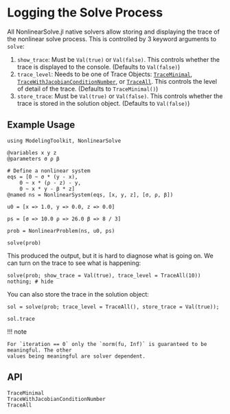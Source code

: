 # Logging the Solve Process

All NonlinearSolve.jl native solvers allow storing and displaying the trace of the nonlinear
solve process. This is controlled by 3 keyword arguments to `solve`:

 1. `show_trace`: Must be `Val(true)` or `Val(false)`. This controls whether the trace is
    displayed to the console. (Defaults to `Val(false)`)
 2. `trace_level`: Needs to be one of Trace Objects: [`TraceMinimal`](@ref),
    [`TraceWithJacobianConditionNumber`](@ref), or [`TraceAll`](@ref). This controls the
    level of detail of the trace. (Defaults to `TraceMinimal()`)
 3. `store_trace`: Must be `Val(true)` or `Val(false)`. This controls whether the trace is
    stored in the solution object. (Defaults to `Val(false)`)

## Example Usage

```@example tracing
using ModelingToolkit, NonlinearSolve

@variables x y z
@parameters σ ρ β

# Define a nonlinear system
eqs = [0 ~ σ * (y - x),
    0 ~ x * (ρ - z) - y,
    0 ~ x * y - β * z]
@named ns = NonlinearSystem(eqs, [x, y, z], [σ, ρ, β])

u0 = [x => 1.0, y => 0.0, z => 0.0]

ps = [σ => 10.0 ρ => 26.0 β => 8 / 3]

prob = NonlinearProblem(ns, u0, ps)

solve(prob)
```

This produced the output, but it is hard to diagnose what is going on. We can turn on
the trace to see what is happening:

```@example tracing
solve(prob; show_trace = Val(true), trace_level = TraceAll(10))
nothing; # hide
```

You can also store the trace in the solution object:

```@example tracing
sol = solve(prob; trace_level = TraceAll(), store_trace = Val(true));

sol.trace
```

!!! note
    
    For `iteration == 0` only the `norm(fu, Inf)` is guaranteed to be meaningful. The other
    values being meaningful are solver dependent.

## API

```@docs
TraceMinimal
TraceWithJacobianConditionNumber
TraceAll
```
